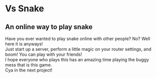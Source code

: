 # Vs Snake
## An online way to play snake
Have you ever wanted to play snake online with other people? No? Well here it is anyways! <br>
Just start up a server, perform a little magic on your router settings, and boom! You can play with your friends! <br>
I hope everyone who plays this has an amazing time playing the buggy mess that is this game. <br>
Cya in the next project!